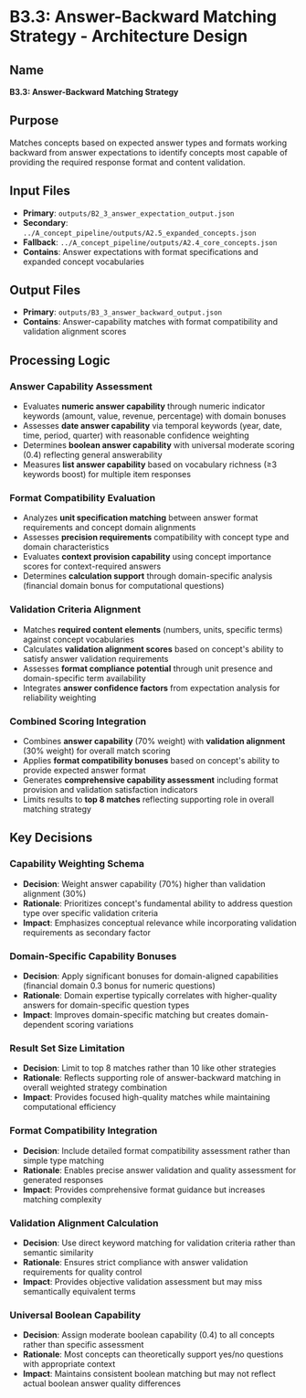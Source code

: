 # B3.3: Answer-Backward Matching Strategy - Architecture Design

## Name
**B3.3: Answer-Backward Matching Strategy**

## Purpose
Matches concepts based on expected answer types and formats working backward from answer expectations to identify concepts most capable of providing the required response format and content validation.

## Input Files
- **Primary**: `outputs/B2_3_answer_expectation_output.json`
- **Secondary**: `../A_concept_pipeline/outputs/A2.5_expanded_concepts.json`
- **Fallback**: `../A_concept_pipeline/outputs/A2.4_core_concepts.json`
- **Contains**: Answer expectations with format specifications and expanded concept vocabularies

## Output Files
- **Primary**: `outputs/B3_3_answer_backward_output.json`
- **Contains**: Answer-capability matches with format compatibility and validation alignment scores

## Processing Logic

### Answer Capability Assessment
- Evaluates **numeric answer capability** through numeric indicator keywords (amount, value, revenue, percentage) with domain bonuses
- Assesses **date answer capability** via temporal keywords (year, date, time, period, quarter) with reasonable confidence weighting
- Determines **boolean answer capability** with universal moderate scoring (0.4) reflecting general answerability
- Measures **list answer capability** based on vocabulary richness (≥3 keywords boost) for multiple item responses

### Format Compatibility Evaluation
- Analyzes **unit specification matching** between answer format requirements and concept domain alignments
- Assesses **precision requirements** compatibility with concept type and domain characteristics
- Evaluates **context provision capability** using concept importance scores for context-required answers
- Determines **calculation support** through domain-specific analysis (financial domain bonus for computational questions)

### Validation Criteria Alignment
- Matches **required content elements** (numbers, units, specific terms) against concept vocabularies
- Calculates **validation alignment scores** based on concept's ability to satisfy answer validation requirements
- Assesses **format compliance potential** through unit presence and domain-specific term availability
- Integrates **answer confidence factors** from expectation analysis for reliability weighting

### Combined Scoring Integration
- Combines **answer capability** (70% weight) with **validation alignment** (30% weight) for overall match scoring
- Applies **format compatibility bonuses** based on concept's ability to provide expected answer format
- Generates **comprehensive capability assessment** including format provision and validation satisfaction indicators
- Limits results to **top 8 matches** reflecting supporting role in overall matching strategy

## Key Decisions

### Capability Weighting Schema
- **Decision**: Weight answer capability (70%) higher than validation alignment (30%)
- **Rationale**: Prioritizes concept's fundamental ability to address question type over specific validation criteria
- **Impact**: Emphasizes conceptual relevance while incorporating validation requirements as secondary factor

### Domain-Specific Capability Bonuses
- **Decision**: Apply significant bonuses for domain-aligned capabilities (financial domain 0.3 bonus for numeric questions)
- **Rationale**: Domain expertise typically correlates with higher-quality answers for domain-specific question types
- **Impact**: Improves domain-specific matching but creates domain-dependent scoring variations

### Result Set Size Limitation
- **Decision**: Limit to top 8 matches rather than 10 like other strategies
- **Rationale**: Reflects supporting role of answer-backward matching in overall weighted strategy combination
- **Impact**: Provides focused high-quality matches while maintaining computational efficiency

### Format Compatibility Integration
- **Decision**: Include detailed format compatibility assessment rather than simple type matching
- **Rationale**: Enables precise answer validation and quality assessment for generated responses
- **Impact**: Provides comprehensive format guidance but increases matching complexity

### Validation Alignment Calculation
- **Decision**: Use direct keyword matching for validation criteria rather than semantic similarity
- **Rationale**: Ensures strict compliance with answer validation requirements for quality control
- **Impact**: Provides objective validation assessment but may miss semantically equivalent terms

### Universal Boolean Capability
- **Decision**: Assign moderate boolean capability (0.4) to all concepts rather than specific assessment
- **Rationale**: Most concepts can theoretically support yes/no questions with appropriate context
- **Impact**: Maintains consistent boolean matching but may not reflect actual boolean answer quality differences
